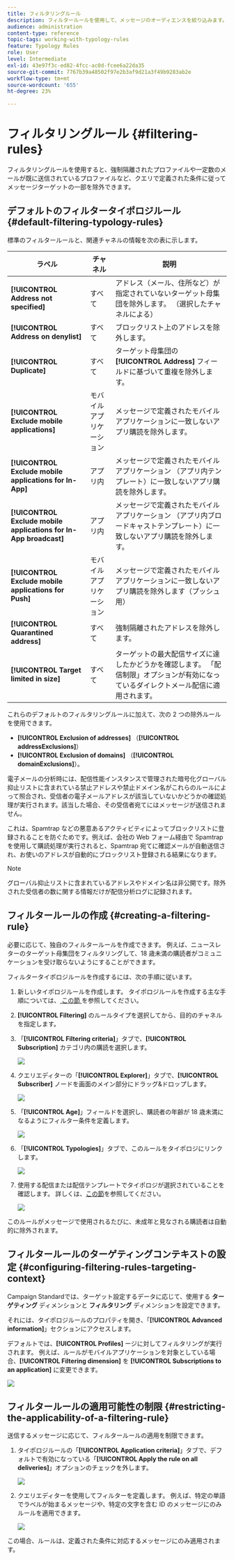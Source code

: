 ```yaml
---
title: フィルタリングルール
description: フィルタールールを使用して、メッセージのオーディエンスを絞り込みます。
audience: administration
content-type: reference
topic-tags: working-with-typology-rules
feature: Typology Rules
role: User
level: Intermediate
exl-id: 43e97f3c-ed82-4fcc-ac0d-fcee6a22da35
source-git-commit: 7767b39a48502f97e2b3af9d21a3f49b9283ab2e
workflow-type: tm+mt
source-wordcount: '655'
ht-degree: 23%

---
```


# フィルタリングルール {#filtering-rules}

フィルタリングルールを使用すると、強制隔離されたプロファイルや一定数のメールが既に送信されているプロファイルなど、クエリで定義された条件に従ってメッセージターゲットの一部を除外できます。

## デフォルトのフィルタータイポロジルール {#default-filtering-typology-rules}

標準のフィルタールールと、関連チャネルの情報を次の表に示します。

| ラベル | チャネル | 説明 |
| ---------|----------|---------|
| **[!UICONTROL Address not specified]** | すべて | アドレス（メール、住所など）が指定されていないターゲット母集団を除外します。 （選択したチャネルによる） |
| **[!UICONTROL Address on denylist]** | すべて | ブロックリスト上のアドレスを除外します。 |
| **[!UICONTROL Duplicate]** | すべて | ターゲット母集団の **[!UICONTROL Address]** フィールドに基づいて重複を除外します。 |
| **[!UICONTROL Exclude mobile applications]** | モバイルアプリケーション | メッセージで定義されたモバイルアプリケーションに一致しないアプリ購読を除外します。 |
| **[!UICONTROL Exclude mobile applications for In-App]** | アプリ内 | メッセージで定義されたモバイルアプリケーション （アプリ内テンプレート）に一致しないアプリ購読を除外します。 |
| **[!UICONTROL Exclude mobile applications for In-App broadcast]** | アプリ内 | メッセージで定義されたモバイルアプリケーション （アプリ内ブロードキャストテンプレート）に一致しないアプリ購読を除外します。 |
| **[!UICONTROL Exclude mobile applications for Push]** | モバイルアプリケーション | メッセージで定義されたモバイルアプリケーションに一致しないアプリ購読を除外します（プッシュ用） |
| **[!UICONTROL Quarantined address]** | すべて | 強制隔離されたアドレスを除外します。 |
| **[!UICONTROL Target limited in size]** | すべて | ターゲットの最大配信サイズに達したかどうかを確認します。 「配信制限」オプションが有効になっているダイレクトメール配信に適用されます。 |

これらのデフォルトのフィルタリングルールに加えて、次の 2 つの除外ルールを使用できます。

* **[!UICONTROL Exclusion of addresses]** （**[!UICONTROL addressExclusions]**）
* **[!UICONTROL Exclusion of domains]** （**[!UICONTROL domainExclusions]**）。

電子メールの分析時には、配信性能インスタンスで管理された暗号化グローバル抑止リストに含まれている禁止アドレスや禁止ドメイン名がこれらのルールによって照合され、受信者の電子メールアドレスが該当していないかどうかの確認処理が実行されます。該当した場合、その受信者宛てにはメッセージが送信されません。

これは、Spamtrap などの悪意あるアクティビティによってブロックリストに登録されることを防ぐためです。例えば、会社の Web フォーム経由で Spamtrap を使用して購読処理が実行されると、Spamtrap 宛てに確認メールが自動送信され、お使いのアドレスが自動的にブロックリスト登録される結果になります。

>[!NOTE]
>
>グローバル抑止リストに含まれているアドレスやドメイン名は非公開です。除外された受信者の数に関する情報だけが配信分析ログに記録されます。

## フィルタールールの作成 {#creating-a-filtering-rule}

必要に応じて、独自のフィルタールールを作成できます。 例えば、ニュースレターのターゲット母集団をフィルタリングして、18 歳未満の購読者がコミュニケーションを受け取らないようにすることができます。

フィルタータイポロジルールを作成するには、次の手順に従います。

1. 新しいタイポロジルールを作成します。 タイポロジルールを作成する主な手順については、[&#x200B; この節 &#x200B;](../../sending/using/managing-typology-rules.md) を参照してください。

1. **[!UICONTROL Filtering]** のルールタイプを選択してから、目的のチャネルを指定します。

1. 「**[!UICONTROL Filtering criteria]**」タブで、**[!UICONTROL Subscription]** カテゴリ内の購読を選択します。

   ![](assets/typology_create-rule-subscription.png)

1. クエリエディターの「**[!UICONTROL Explorer]**」タブで、**[!UICONTROL Subscriber]** ノードを画面のメイン部分にドラッグ&amp;ドロップします。

   ![](assets/typology_create-rule-subscriber.png)

1. 「**[!UICONTROL Age]**」フィールドを選択し、購読者の年齢が 18 歳未満になるようにフィルター条件を定義します。

   ![](assets/typology_create-rule-age.png)

1. 「**[!UICONTROL Typologies]**」タブで、このルールをタイポロジにリンクします。

   ![](assets/typology_create-rule-typology.png)

1. 使用する配信または配信テンプレートでタイポロジが選択されていることを確認します。 詳しくは、[この節](../../sending/using/managing-typologies.md#applying-typologies-to-messages)を参照してください。

   ![](assets/typology_template.png)

このルールがメッセージで使用されるたびに、未成年と見なされる購読者は自動的に除外されます。

## フィルタールールのターゲティングコンテキストの設定 {#configuring-filtering-rules-targeting-context}

Campaign Standardでは、ターゲット設定するデータに応じて、使用する **ターゲティング** ディメンションと **フィルタリング** ディメンションを設定できます。

それには、タイポロジルールのプロパティを開き、「**[!UICONTROL Advanced information]**」セクションにアクセスします。

デフォルトでは、**[!UICONTROL Profiles]** ージに対してフィルタリングが実行されます。 例えば、ルールがモバイルアプリケーションを対象としている場合、**[!UICONTROL Filtering dimension]** を **[!UICONTROL Subscriptions to an application]** に変更できます。

![](assets/typology_rule-order_2.png)

## フィルタールールの適用可能性の制限 {#restricting-the-applicability-of-a-filtering-rule}

送信するメッセージに応じて、フィルタールールの適用を制限できます。

1. タイポロジルールの「**[!UICONTROL Application criteria]**」タブで、デフォルトで有効になっている「**[!UICONTROL Apply the rule on all deliveries]**」オプションのチェックを外します。

   ![](assets/typology_limit.png)

1. クエリエディターを使用してフィルターを定義します。 例えば、特定の単語でラベルが始まるメッセージや、特定の文字を含む ID のメッセージにのみルールを適用できます。

   ![](assets/typology_limit-rule.png)

この場合、ルールは、定義された条件に対応するメッセージにのみ適用されます。
